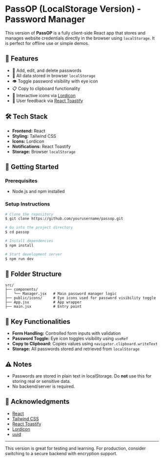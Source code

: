 # PassOP (LocalStorage Version) - Password Manager

This version of **PassOP** is a fully client-side React app that stores and manages website credentials directly in the browser using `localStorage`. It is perfect for offline use or simple demos.

## 🔧 Features

* 🔐 Add, edit, and delete passwords
* 🧠 All data stored in browser `localStorage`
* 👁️ Toggle password visibility with eye icon
* 📋 Copy to clipboard functionality
* 🎨 Interactive icons via [Lordicon](https://lordicon.com/)
* 🔔 User feedback via [React Toastify](https://fkhadra.github.io/react-toastify/introduction)

## 🛠️ Tech Stack

* **Frontend:** React
* **Styling:** Tailwind CSS
* **Icons:** Lordicon
* **Notifications:** React Toastify
* **Storage:** Browser `localStorage`

## 🚀 Getting Started

### Prerequisites

* Node.js and npm installed

### Setup Instructions

```bash
# Clone the repository
$ git clone https://github.com/yourusername/passop.git

# Go into the project directory
$ cd passop

# Install dependencies
$ npm install

# Start development server
$ npm run dev
```

## 📁 Folder Structure

```
src/
├── components/
│   └── Manager.jsx   # Main password manager logic
├── public/icons/     # Eye icons used for password visibility toggle
├── App.jsx           # App wrapper
├── main.jsx          # Entry point
```

## 🧪 Key Functionalities

* **Form Handling:** Controlled form inputs with validation
* **Password Toggle:** Eye icon toggles visibility using `useRef`
* **Copy to Clipboard:** Copies values using `navigator.clipboard.writeText`
* **Storage:** All passwords stored and retrieved from `localStorage`

## ⚠️ Notes

* Passwords are stored in plain text in localStorage. Do **not** use this for storing real or sensitive data.
* No backend/server is required.

## 🙌 Acknowledgments

* [React](https://reactjs.org/)
* [Tailwind CSS](https://tailwindcss.com/)
* [React Toastify](https://fkhadra.github.io/react-toastify/introduction)
* [Lordicon](https://lordicon.com/)
* [uuid](https://www.npmjs.com/package/uuid)

---

This version is great for testing and learning. For production, consider switching to a secure backend with encryption support.
